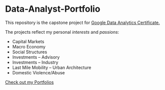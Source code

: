 # Data-Analyst-Portfolio

This repository is the capstone project for [Google Data Analytics Certificate.](https://www.coursera.org/professional-certificates/google-data-analytics)

The projects reflect my personal *interests* and *passions*:
+ Capital Markets
+ Macro Economy
+ Social Structures
+ Investments – Advisory
+ Investments – Industry
+ Last Mile Mobility – Urban Architecture
+ Domestic Violence/Abuse


[Check out my Portfolios](https://eternalspring22.github.io/Rzeczkowski.github.io/)
